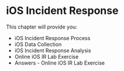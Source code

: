 # iOS Incident Response

This chapter will provide you:

* iOS Incident Response Process
* iOS Data Collection
* iOS Incident Response Analysis
* Online iOS IR Lab Exercise
* Answers - Online iOS IR Lab Exercise
